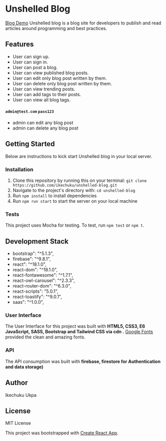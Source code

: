 # Unshelled Blog

[Blog Demo](https://unshelled-blog.netlify.app/)
Unshelled blog is a blog site for developers to publish and read articles around programming and best practices.

## Features

- User can sign up.
- User can sign in.
- User can post a blog.
- User can view published blog posts.
- User can edit only blog post written by them.
- User can delete only blog post written by them.
- User can view trending posts.
- User can add tags to their posts.
- User can view all blog tags.
 #### `admin@test.com` `pass123`
- admin can edit any blog post
- admin can delete any blog post

## Getting Started

Below are instructions to kick start Unshelled blog in your local server.

### Installation

1.  Clone this repository by running this on your terminal: `git clone https://github.com/ikechuku/unshelled-blog.git`
2.  Navigate to the project's directory with: `cd unshelled-blog`
3.  Run `npm install` to install dependencies
4.  Run `npm run start` to start the server on your local machine

### Tests

This project uses Mocha for testing. To test, run `npm test` or `npm t`.

## Development Stack

- bootstrap": "^5.1.3",
- firebase": "^9.8.1",
- react": "^18.1.0",
- react-dom": "^18.1.0",
- react-fontawesome": "^1.7.1",
- react-owl-carousel": "^2.3.3",
- react-router-dom": "^6.3.0",
- react-scripts": "5.0.1",
- react-toastify": "^9.0.1",
- saas": "^1.0.0",

### User Interface

The User Interface for this project was built with **HTML5, CSS3, E6 JavaScript, SASS, Bootstrap and Tailwind CSS via cdn .** [Google Fonts](https://fonts.google.com/) provided the clean and amazing fonts.

### API

The API consumption was built with **firebase, firestore for Authentication and data storage)**

## Author

Ikechuku Ukpa

## License

MIT License

This project was bootstrapped with [Create React App](https://github.com/facebook/create-react-app).
